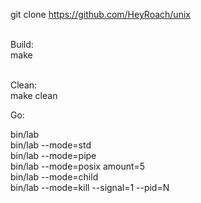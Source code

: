 git clone https://github.com/HeyRoach/unix<br><br>

Build:<br>
 make<br><br>

Clean:<br>
  make clean<br>

Go: <br>

bin/lab<br>
bin/lab --mode=std<br>
bin/lab --mode=pipe<br>
bin/lab --mode=posix amount=5<br>
bin/lab --mode=child<br>
bin/lab --mode=kill --signal=1 --pid=N<br><br>
